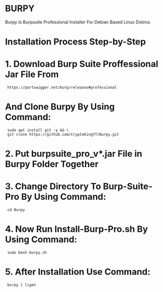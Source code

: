 # BURPY
  Burpy Is Burpsuite Professional Installer For Debian Based Linux Distros.
  
# Installation Process Step-by-Step
# 1. Download Burp Suite Proffessional Jar File From 
     https://portswigger.net/burp/releases#professional 
     
# And Clone Burpy By Using Command:
     sudo apt install git -y && \
     git clone https://github.com/CryptoKingYT/Burpy.git
     
# 2. Put burpsuite_pro_v*.jar File in Burpy Folder Together

# 3. Change Directory To Burp-Suite-Pro By Using Command:
     cd Burpy
# 4. Now Run Install-Burp-Pro.sh By Using Command:
     sudo bash burpy.sh 
# 5. After Installation Use Command:
     burpy | ligen
 
